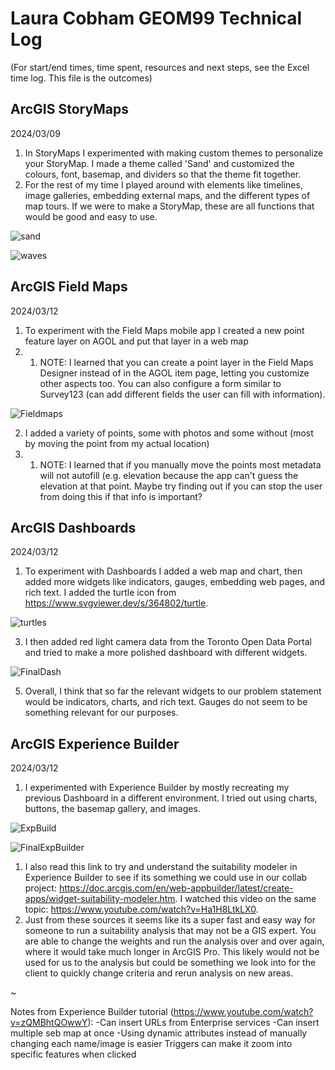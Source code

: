 # Laura Cobham GEOM99 Technical Log 
(For start/end times, time spent, resources and next steps, see the Excel time log. This file is the outcomes)

## ArcGIS StoryMaps

2024/03/09

1. In StoryMaps I experimented with making custom themes to personalize your StoryMap. I made a theme called 'Sand' and customized the colours, font, basemap, and dividers so that the theme fit together.
2. For the rest of my time I played around with elements like timelines, image galleries, embedding external maps, and the different types of map tours. If we were to make a StoryMap, these are all functions that would be good and easy to use.

![sand](https://github.com/lacobham/geom99techlog/assets/146376068/26ef84de-988f-482b-8745-9ac79819b01d)

![waves](https://github.com/lacobham/geom99techlog/assets/146376068/8180a2d8-adbf-44f5-bf05-a32ced775458)

## ArcGIS Field Maps

2024/03/12

1. To experiment with the Field Maps mobile app I created a new point feature layer on AGOL and put that layer in a web map
1. 1. NOTE: I learned that you can create a point layer in the Field Maps Designer instead of in the AGOL item page, letting you customize other aspects too. You can also configure a form similar to Survey123 (can add different fields the user can fill with information).

![Fieldmaps](https://github.com/lacobham/geom99techlog/assets/146376068/7943e831-f96b-403e-a5db-3f770680353a)

2. I added a variety of points, some with photos and some without (most by moving the point from my actual location)
2. 1. NOTE: I learned that if you manually move the points most metadata will not autofill (e.g. elevation because the app can't guess the elevation at that point. Maybe try finding out if you can stop the user from doing this if that info is important?


## ArcGIS Dashboards

2024/03/12

1. To experiment with Dashboards I added a web map and chart, then added more widgets like indicators, gauges, embedding web pages, and rich text. I added the turtle icon from https://www.svgviewer.dev/s/364802/turtle.

![turtles](https://github.com/lacobham/geom99techlog/assets/146376068/25fabca7-0dd2-46b6-be58-9cdc8f68e7fa)

3. I then added red light camera data from the Toronto Open Data Portal and tried to make a more polished dashboard with different widgets.

![FinalDash](https://github.com/lacobham/geom99techlog/assets/146376068/1a0947b9-58f1-4953-bd67-4845525ae068)

5. Overall, I think that so far the relevant widgets to our problem statement would be indicators, charts, and rich text. Gauges do not seem to be something relevant for our purposes.
   
## ArcGIS Experience Builder

2024/03/12

1. I experimented with Experience Builder by mostly recreating my previous Dashboard in a different environment. I tried out using charts, buttons, the basemap gallery, and images.

![ExpBuild](https://github.com/lacobham/geom99techlog/assets/146376068/1e37518b-5572-4b76-8c7c-6a8643c53575)

![FinalExpBuilder](https://github.com/lacobham/geom99techlog/assets/146376068/9f92e088-c9f1-47d2-90b6-93edbe5dbdd4)

1. I also read this link to try and understand the suitability modeler in Experience Builder to see if its something we could use in our collab project: https://doc.arcgis.com/en/web-appbuilder/latest/create-apps/widget-suitability-modeler.htm. I watched this video on the same topic: https://www.youtube.com/watch?v=Ha1H8LtkLX0.
1. Just from these sources it seems like its a super fast and easy way for someone to run a suitability analysis that may not be a GIS expert. You are able to change the weights and run the analysis over and over again, where it would take much longer in ArcGIS Pro. This likely would not be used for us to the analysis but could be something we look into for the client to quickly change criteria and rerun analysis on new areas.

~

Notes from Experience Builder tutorial (https://www.youtube.com/watch?v=zQMBhtQOwwY):
-Can insert URLs from Enterprise services
-Can insert multiple seb map at once
-Using dynamic attributes instead of manually changing each name/image is easier
Triggers can make it zoom into specific features when clicked
